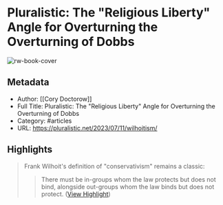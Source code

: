# Pluralistic: The "Religious Liberty" Angle for Overturning the Overturning of Dobbs

![rw-book-cover](https://i0.wp.com/pluralistic.net/wp-content/uploads/2020/02/cropped-guillotine-French-Revolution.jpg?fit=32%2C32&ssl=1)

## Metadata
- Author: [[Cory Doctorow]]
- Full Title: Pluralistic: The "Religious Liberty" Angle for Overturning the Overturning of Dobbs
- Category: #articles
- URL: https://pluralistic.net/2023/07/11/wilhoitism/

## Highlights

> Frank Wilhoit's definition of "conservativism" remains a classic:
>  > There must be in-groups whom the law protects but does not bind, alongside out-groups whom the law binds but does not protect. ([View Highlight](https://read.readwise.io/read/01h52srpe1br7k1sftafnnvajy))

